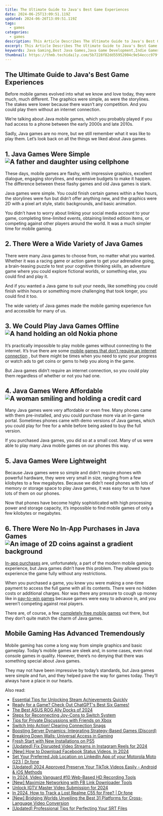 ```yaml
---
title: The Ultimate Guide to Java's Best Game Experiences
date: 2024-06-25T13:09:51.119Z
updated: 2024-06-26T13:09:51.119Z
tags:
  - games
categories:
  - games
description: This Article Describes The Ultimate Guide to Java's Best Game Experiences
excerpt: This Article Describes The Ultimate Guide to Java's Best Game Experiences
keywords: Java Gaming,Best Java Games,Java Game Development,Indie Games in Java,Java Game Reviews,Game Development with Java,Java Game Platform
thumbnail: https://thmb.techidaily.com/5b7228f82dd55952004c9e54eccc979f0193c694cfbf96a3723eb54169ea5205.jpg
---
```


## The Ultimate Guide to Java's Best Game Experiences

 Before mobile games evolved into what we know and love today, they were much, much different. The graphics were simple, as were the storylines. The stakes were lower because there wasn’t any competition. And you could play them without an internet connection.

 We’re talking about Java mobile games, which you probably played if you had access to a phone between the early 2000s and late 2010s.

 Sadly, Java games are no more, but we still remember what it was like to play them. Let’s look back on all the things we liked about Java games.

## 1\. Java Games Were Simple ![A father and daughter using cellphone](https://static1.makeuseofimages.com/wordpress/wp-content/uploads/2023/08/a-father-and-daughter-using-cellphone-1.jpg)

 These days, mobile games are flashy, with impressive graphics, excellent dialogue, engaging storylines, and expensive budgets to make it happen. The difference between these flashy games and old Java games is stark.

 Java games were simple. You could finish certain games within a few hours, the storylines were fun but didn’t offer anything new, and the graphics were 2D with a pixel art style, static backgrounds, and basic animation.

 You didn’t have to worry about linking your social media account to your game, completing time-limited events, obtaining limited edition items, or competing against other players around the world. It was a much simpler time for mobile gaming.

## 2\. There Were a Wide Variety of Java Games

 There were many Java games to choose from, no matter what you wanted. Whether it was a racing game or action game to get your adrenaline going, a brain-teasing puzzle to test your cognitive thinking skills, an adventure game where you could explore fictional worlds, or something else, you could find and play it.

 And if you wanted a Java game to suit your needs, like something you could finish within hours or something more challenging that took longer, you could find it too.

 The wide variety of Java games made the mobile gaming experience fun and accessible for many of us.

## 3\. We Could Play Java Games Offline ![A hand holding an old Nokia phone](https://static1.makeuseofimages.com/wordpress/wp-content/uploads/2023/08/a-hand-holding-an-old-nokia-phone.jpg)

 It’s practically impossible to play mobile games without connecting to the internet. It’s true there are some [mobile games that don’t require an internet connection](https://www.makeuseof.com/tag/fun-mobile-games-no-data-wi-fi/) , but there might be times when you need to sync your progress or watch ads to get coins or gems to help you along in the game.

 But Java games didn’t require an internet connection, so you could play them regardless of whether or not you had one.

## 4\. Java Games Were Affordable ![A woman smiling and holding a credit card](https://static1.makeuseofimages.com/wordpress/wp-content/uploads/2023/08/a-woman-smiling-and-holding-a-credit-card.jpg)

 Many Java games were very affordable or even free. Many phones came with them pre-installed, and you could purchase more via an in-game portal. Sometimes phones came with demo versions of Java games, which you could play for free for a while before being asked to buy the full version.

 If you purchased Java games, you did so at a small cost. Many of us were able to play many Java mobile games on our phones this way.

## 5\. Java Games Were Lightweight

 Because Java games were so simple and didn’t require phones with powerful hardware, they were very small in size, ranging from a few kilobytes to a few megabytes. Because we didn’t need phones with lots of memory or storage space to play Java games, it was easy for us to have lots of them on our phones.

 Now that phones have become highly sophisticated with high processing power and storage capacity, it’s impossible to find mobile games of only a few kilobytes or megabytes.

## 6\. There Were No In-App Purchases in Java Games ![An image of 2D coins against a gradient background](https://static1.makeuseofimages.com/wordpress/wp-content/uploads/2023/08/an-image-of-2d-coins-against-a-gradient-background.jpg)

[In-app purchases](https://www.makeuseof.com/what-does-in-app-purchases-mean/) are, unfortunately, a part of the modern mobile gaming experience, but Java games didn’t have this problem. They allowed you to experience the game fully without any restrictions.

 When you purchased a game, you knew you were making a one-time payment to access the full game with all its contents. There were no hidden costs or additional charges. Nor was there any pressure to cough up money like in [pay-to-win games](https://www.makeuseof.com/what-is-pay-to-win-in-video-games/) because games were easy to advance in, and you weren’t competing against real players.

 There are, of course, a few [completely free mobile games](https://www.makeuseof.com/tag/free-mobile-games-no-ads/) out there, but they don’t quite match the charm of Java games.

## Mobile Gaming Has Advanced Tremendously

 Mobile gaming has come a long way from simple graphics and basic gameplay. Today’s mobile games are sleek and, in some cases, even rival console games in quality. However, there’s no denying that there was something special about Java games.

 They may not have been impressive by today’s standards, but Java games were simple and fun, and they helped pave the way for games today. They’ll always have a place in our hearts.


<ins class="adsbygoogle"
     style="display:block"
     data-ad-format="autorelaxed"
     data-ad-client="ca-pub-7571918770474297"
     data-ad-slot="1223367746"></ins>



<ins class="adsbygoogle"
     style="display:block"
     data-ad-client="ca-pub-7571918770474297"
     data-ad-slot="8358498916"
     data-ad-format="auto"
     data-full-width-responsive="true"></ins>

<span class="atpl-alsoreadstyle">Also read:</span>
<div><ul>
<li><a href="https://games-able.techidaily.com/essential-tips-for-unlocking-steam-achievements-quickly/"><u>Essential Tips for Unlocking Steam Achievements Quickly</u></a></li>
<li><a href="https://games-able.techidaily.com/ready-for-a-game-check-out-chatgpts-best-six-games/"><u>Ready for a Game? Check Out ChatGPT's Best Six Games!</u></a></li>
<li><a href="https://games-able.techidaily.com/the-best-asus-rog-ally-docks-of-2024/"><u>The Best ASUS ROG Ally Docks of 2024</u></a></li>
<li><a href="https://games-able.techidaily.com/steps-for-reconnecting-joy-cons-to-switch-system/"><u>Steps for Reconnecting Joy-Cons to Switch System</u></a></li>
<li><a href="https://games-able.techidaily.com/tips-for-private-discussions-with-friends-on-xbox/"><u>Tips for Private Discussions with Friends on Xbox</u></a></li>
<li><a href="https://games-able.techidaily.com/switch-into-action-clearing-connection-snags/"><u>Switch Into Action! Clearing Connection Snags</u></a></li>
<li><a href="https://games-able.techidaily.com/boosting-server-dynamics-integrating-strategy-based-games-discord/"><u>Boosting Server Dynamics: Integrating Strategy-Based Games (Discord)</u></a></li>
<li><a href="https://games-able.techidaily.com/breaking-down-walls-universal-access-in-gaming/"><u>Breaking Down Walls: Universal Access in Gaming</u></a></li>
<li><a href="https://games-able.techidaily.com/fresh-start-with-new-installations-on-ps5/"><u>Fresh Start with New Installations on PS5</u></a></li>
<li><a href="https://facebook-videos.techidaily.com/updated-fix-disrupted-video-streams-in-instagram-reels-for-2024/"><u>[Updated] Fix Disrupted Video Streams in Instagram Reels for 2024</u></a></li>
<li><a href="https://facebook-clips.techidaily.com/new-how-to-download-facebook-status-videos-in-2024/"><u>[New] How to Download Facebook Status Videos, In 2024</u></a></li>
<li><a href="https://location-social.techidaily.com/set-your-preferred-job-location-on-linkedin-app-of-your-motorola-moto-g23-drfone-by-drfone-virtual-android/"><u>Set Your Preferred Job Location on LinkedIn App of your Motorola Moto G23 | Dr.fone</u></a></li>
<li><a href="https://tiktok-video-recordings.techidaily.com/updated-2024-approved-preserve-your-tiktok-videos-easily-android-and-ios-methods/"><u>[Updated] 2024 Approved  Preserve Your TikTok Videos Easily - Android & iOS Methods</u></a></li>
<li><a href="https://screen-activity-recording.techidaily.com/in-2024-video-vanguard-10-web-based-hd-recording-tools/"><u>In 2024, Video Vanguard  #10 Web-Based HD Recording Tools</u></a></li>
<li><a href="https://facebook-clips.techidaily.com/new-maximize-networking-with-fb-link-downloader-tools/"><u>[New] Maximize Networking with FB Link Downloader Tools</u></a></li>
<li><a href="https://instagram-videos.techidaily.com/unlock-igtv-master-video-submission-for-2024/"><u>Unlock IGTV  Master Video Submission for 2024</u></a></li>
<li><a href="https://android-location-track.techidaily.com/in-2024-how-to-track-a-lost-realme-c55-for-free-drfone-by-drfone-virtual-android/"><u>In 2024, How to Track a Lost Realme C55 for Free? | Dr.fone</u></a></li>
<li><a href="https://extra-information.techidaily.com/new-bridging-worlds-unveiling-the-best-31-platforms-for-cross-language-video-conversion/"><u>[New] Bridging Worlds  Unveiling the Best 31 Platforms for Cross-Language Video Conversion</u></a></li>
<li><a href="https://extra-guidance.techidaily.com/updated-professional-tips-for-perfecting-your-srt-files/"><u>[Updated] Professional Tips for Perfecting Your SRT Files</u></a></li>
</ul></div>
